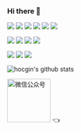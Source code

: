 ### Hi there 👋
[![](https://img.shields.io/badge/@hocgin-博客-blue?style=flat)](https://hocg.in/) 
[![](https://img.shields.io/badge/@hocgin-简历-blue?style=flat)](https://resume.hocg.in/) 
[![](https://img.shields.io/badge/@hocgin-项目-blue?style=flat)](https://projects.hocg.in/) 
[![](https://img.shields.io/badge/@hocgin-导航-blue?style=flat)](https://panda.hocg.in/)
[![](https://img.shields.io/badge/@hocgin-UI-blue?style=flat)](https://ui.hocg.in/)
[![](https://img.shields.io/badge/@hocgin-.top-blue?style=flat)](https://www.hocgin.top/)

[![](https://img.shields.io/badge/starter-taro-green?style=flat)](https://github.com/hocgin/taro-starte)
[![](https://img.shields.io/badge/starter-taro-green?style=flat)](https://github.com/hocgin/taro-starte)
[![](https://img.shields.io/badge/starter-spring--boot-green?style=flat)](https://github.com/hocgin/spring-boot-starters-project)
[![](https://img.shields.io/badge/starter-antd-green?style=flat)](https://github.com/hocgin/antd-starter)

[![](https://img.shields.io/badge/package-maven-red?style=flat)](https://search.maven.org/search?q=g:in.hocg*)
[![](https://img.shields.io/badge/package-npm-red?style=flat)](https://www.npmjs.com/search?q=%40hocgin)
[![](https://img.shields.io/badge/package-docker-red?style=flat)](https://hub.docker.com/search?q=hocgin)

![hocgin's github stats](https://github-readme-stats.vercel.app/api?username=hocgin&show_icons=true&hide_title=true&hide_border=true)  

<img src="http://cdn.hocgin.top/uPic/mp-logo.jpg" width="100" alt="微信公众号"/> 👈

<!--
**hocgin/hocgin** is a ✨ _special_ ✨ repository because its `README.md` (this file) appears on your GitHub profile.

Here are some ideas to get you started:

- 🔭 I’m currently working on ...
- 🌱 I’m currently learning ...
- 👯 I’m looking to collaborate on ...
- 🤔 I’m looking for help with ...
- 💬 Ask me about ...
- 📫 How to reach me: ...
- 😄 Pronouns: ...
- ⚡ Fun fact: ...
-->
